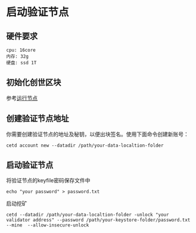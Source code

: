 # 启动验证节点

## 硬件要求

```
cpu: 16core
内存: 32g
硬盘: ssd 1T
```
## 初始化创世区块

参考[运行节点](/node_run.md)

## 创建验证节点地址

你需要创建验证节点的地址及秘钥，以便出块签名。使用下面命令创建新账号：

```
cetd account new --datadir /path/your-data-localtion-folder
```

## 启动验证节点

将验证节点的keyfile密码保存文件中

```
echo "your password" > password.txt
```

启动挖矿
```
cetd --datadir /path/your-data-localtion-folder -unlock "your validator address" --password /path/your-keystore-folder/password.txt  --mine  --allow-insecure-unlock
```

